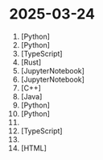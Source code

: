 # 2025-03-24

1. [](https://github.comundefined "StarVector is a foundation model for SVG generation that transforms vectorization into a code generation task. Using a vision-language modeling architecture, StarVector processes both visual and textual inputs to produce high-quality SVG code with remarkable precision.") [Python]
2. [](https://github.comundefined "real time face swap and one-click video deepfake with only a single image") [Python]
3. [](https://github.comundefined "This is MCP server for Claude that gives it terminal control, file system search and diff file editing capabilities") [TypeScript]
4. [](https://github.comundefined "Rust implementation of the Microsoft Remote Desktop Protocol (RDP)") [Rust]
5. [](https://github.comundefined "10 Lessons to Get Started Building AI Agents") [JupyterNotebook]
6. [](https://github.comundefined "21 Lessons, Get Started Building with Generative AI 🔗 https://microsoft.github.io/generative-ai-for-beginners/") [JupyterNotebook]
7. [](https://github.comundefined "MLX: An array framework for Apple silicon") [C++]
8. [](https://github.comundefined "RuoYi AI 是一个全栈式 AI 开发平台，旨在帮助开发者快速构建和部署个性化的 AI 应用。") [Java]
9. [](https://github.comundefined "Investment Research for Everyone, Everywhere.") [Python]
10. [](https://github.comundefined "Collection of awesome LLM apps with AI Agents and RAG using OpenAI, Anthropic, Gemini and opensource models.") [Python]
11. [](https://github.comundefined "For educational purposes only, exhaustive samples of 450+ classic/modern trojan builders including screenshots.") 
12. [](https://github.comundefined "🧡 Follow everything in one place") [TypeScript]
13. [](https://github.comundefined "Explain complex systems using visuals and simple terms. Help you prepare for system design interviews.") 
14. [](https://github.comundefined "🎓 Path to a free self-taught education in Computer Science!") [HTML]
